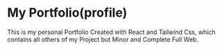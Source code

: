 # My Portfolio(profile)

 This is my personal Portfolio Created with React and Tailwind Css, which contains all others of my Project but Minor and Complete Full Web.
